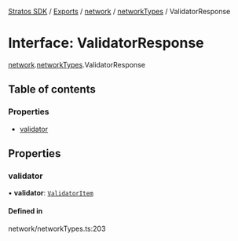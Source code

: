 [Stratos SDK](../README.md) / [Exports](../modules.md) / [network](../modules/network.md) / [networkTypes](../modules/network.networkTypes.md) / ValidatorResponse

# Interface: ValidatorResponse

[network](../modules/network.md).[networkTypes](../modules/network.networkTypes.md).ValidatorResponse

## Table of contents

### Properties

- [validator](network.networkTypes.ValidatorResponse.md#validator)

## Properties

### validator

• **validator**: [`ValidatorItem`](network.networkTypes.ValidatorItem.md)

#### Defined in

network/networkTypes.ts:203
